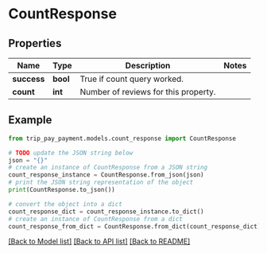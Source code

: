 # CountResponse


## Properties

Name | Type | Description | Notes
------------ | ------------- | ------------- | -------------
**success** | **bool** | True if count query worked. | 
**count** | **int** | Number of reviews for this property. | 

## Example

```python
from trip_pay_payment.models.count_response import CountResponse

# TODO update the JSON string below
json = "{}"
# create an instance of CountResponse from a JSON string
count_response_instance = CountResponse.from_json(json)
# print the JSON string representation of the object
print(CountResponse.to_json())

# convert the object into a dict
count_response_dict = count_response_instance.to_dict()
# create an instance of CountResponse from a dict
count_response_from_dict = CountResponse.from_dict(count_response_dict)
```
[[Back to Model list]](../README.md#documentation-for-models) [[Back to API list]](../README.md#documentation-for-api-endpoints) [[Back to README]](../README.md)


